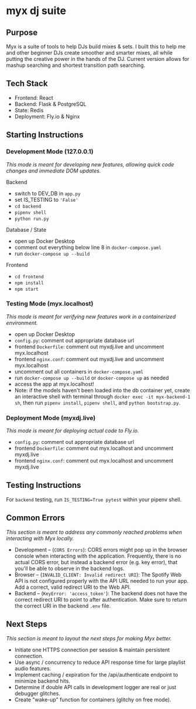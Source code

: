 # myx dj suite

## Purpose
Myx is a suite of tools to help DJs build mixes &amp; sets. I built this to help me and other beginner DJs create smoother and smarter mixes, all while putting the creative power in the hands of the DJ. Current version allows for mashup searching and shortest transition path searching.

## Tech Stack
* Frontend: React
* Backend: Flask & PostgreSQL
* State: Redis
* Deployment: Fly.io & Nginx

## Starting Instructions
### Development Mode (127.0.0.1)
_This mode is meant for developing new features, allowing quick code changes and immediate DOM updates._

Backend
* switch to DEV_DB in `app.py`
* set IS_TESTING to `'False'`
* `cd backend`
* `pipenv shell`
* `python run.py`

Database / State
* open up Docker Desktop
* comment out everything below line 8 in `docker-compose.yaml`
* run `docker-compose up --build`

Frontend
* `cd frontend`
* `npm install`
* `npm start`

### Testing Mode (myx.localhost)
_This mode is meant for verifying new features work in a containerized environment._
* open up Docker Desktop
* `config.py`: comment out appropriate database url
* frontend `Dockerfile`: comment out myxdj.live and uncomment myx.localhost
* frontend `nginx.conf`: comment out myxdj.live and uncomment myx.localhost
* uncomment out all containers in `docker-compose.yaml`
* run `docker-compose up --build` or `docker-compose up` as needed
* access the app at myx.localhost!
* Note: if the models haven't been loaded into the db container yet, create an interactive shell with terminal through `docker exec -it myx-backend-1 sh`, then run `pipenv install`, `pipenv shell`, and `python bootstrap.py`.

### Deployment Mode (myxdj.live)
_This mode is meant for deploying actual code to Fly.io._
* `config.py`: comment out appropriate database url
* frontend `Dockerfile`: comment out myx.localhost and uncomment myxdj.live
* frontend `nginx.conf`: comment out myx.localhost and uncomment myxdj.live

## Testing Instructions
For `backend` testing, run `IS_TESTING=True pytest` within your pipenv shell.

## Common Errors
_This section is meant to address any commonly reached problems when interacting with Myx locally._
* Development – (`CORS Errors`): CORS errors might pop up in the browser console when interacting with the application. Frequently, there is no actual CORS error, but instead a backend error (e.g. key error), that you'll be able to observe in the backend logs.
* Browser – (`INVALID_CLIENT: Invalid redirect URI`): The Spotify Web API is not configured properly with the API URL needed to run your app. Add a correct, valid redirect URI to the Web API.
* Backend – (`KeyError: 'access_token'`): The backend does not have the correct redirect URI to point to after authentication. Make sure to return the correct URI in the backend `.env` file.

## Next Steps
_This section is meant to layout the next steps for making Myx better._
* Initiate one HTTPS connection per session & maintain persistent connection.
* Use async / concurrency to reduce API response time for large playlist audio features.
* Implement caching / expiration for the /api/authenticate endpoint to minimize backend hits.
* Determine if double API calls in development logger are real or just debugger glitches.
* Create "wake-up" function for containers (glitchy on free mode).
